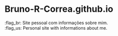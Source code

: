 <h1> Bruno-R-Correa.github.io </h1>

:flag_br: Site pessoal com informações sobre mim.
<br>
:flag_us: Personal site with informations about me.
